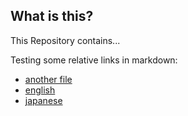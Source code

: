 ## What is this? 

This Repository contains...

Testing some relative links in markdown:

* [another file](ANOTHER_FILE.md)
* [english](./doc/README_ENGLISH.md)
* [japanese](./doc/README_JAPANESE.md)

